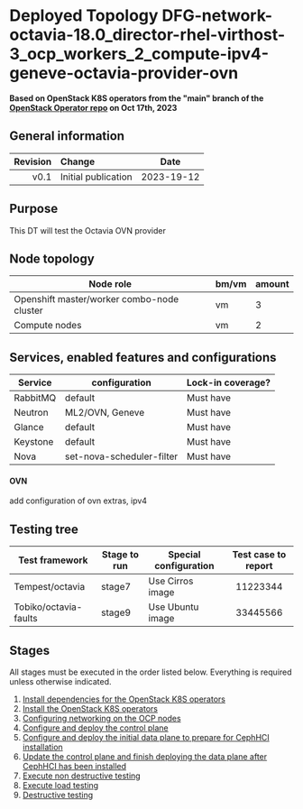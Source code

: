# Deployed Topology DFG-network-octavia-18.0_director-rhel-virthost-3_ocp_workers_2_compute-ipv4-geneve-octavia-provider-ovn

**Based on OpenStack K8S operators from the "main" branch of the [OpenStack Operator repo](https://github.com/openstack-k8s-operators/openstack-operator/tree/78b3c876eaf9168f9d95b201997ebdc2da42fa02) on Oct 17th, 2023**

## General information

| Revision | Change                |    Date    |
|--------: | :-------------------- |:----------:|
| v0.1     | Initial publication   | 2023-19-12 |

## Purpose

This DT will test the Octavia OVN provider

## Node topology
| Node role                                     | bm/vm | amount |
| --------------------------------------------- | ----- |--------|
| Openshift master/worker combo-node cluster    | vm    | 3      |
| Compute nodes                                 | vm    | 2      |

## Services, enabled features and configurations
| Service  | configuration              | Lock-in coverage? |
|----------|----------------------------|-------------------|
| RabbitMQ | default                    | Must have         |
| Neutron  | ML2/OVN, Geneve            | Must have         |
| Glance   | default                    | Must have         |
| Keystone | default                    | Must have         |
| Nova     | set-nova-scheduler-filter  | Must have         |

#### OVN
add configuration of ovn extras, ipv4

## Testing tree

| Test framework         | Stage to run | Special configuration | Test case to report |
|------------------------| ------------ |-----------------------|:-------------------:|
| Tempest/octavia        | stage7       | Use Cirros image      |      11223344       |
| Tobiko/octavia-faults  | stage9       | Use Ubuntu image      |      33445566       |

## Stages

All stages must be executed in the order listed below.  Everything is required unless otherwise indicated.

1. [Install dependencies for the OpenStack K8S operators](stage1)
2. [Install the OpenStack K8S operators](stage2)
3. [Configuring networking on the OCP nodes](stage3)
4. [Configure and deploy the control plane](stage4)
5. [Configure and deploy the initial data plane to prepare for CephHCI installation](stage5)
6. [Update the control plane and finish deploying the data plane after CephHCI has been installed](stage6)
7. [Execute non destructive testing](stage7)
8. [Execute load testing](stage8)
9. [Destructive testing](stage9)